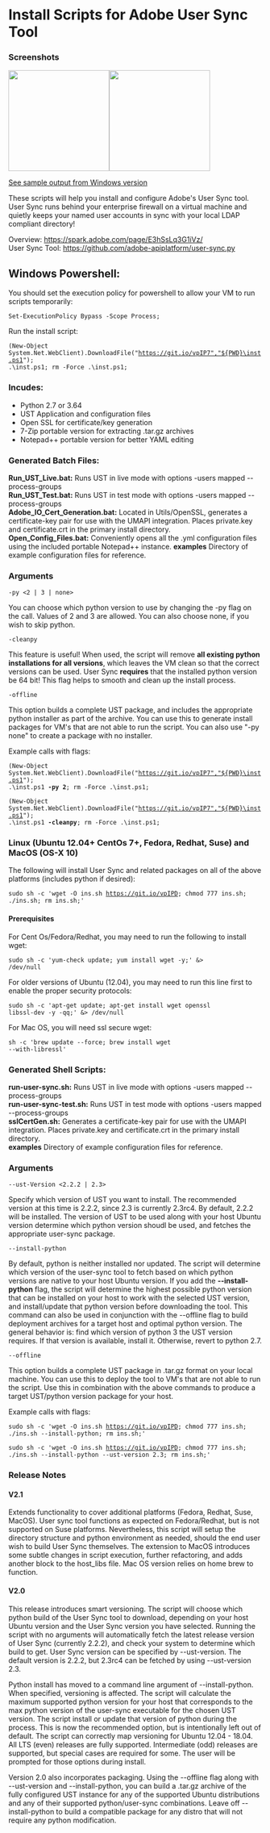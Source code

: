 # Install Scripts for Adobe User Sync Tool

### Screenshots

<img src="Screenshots/windows_ust.jpg" height="200"><img src="Screenshots/ubuntu_ust.jpg" height="200">

<a href="sample.md"> See sample output from Windows version </a>

These scripts will help you install and configure Adobe's User Sync tool.  User Sync runs behind your enterprise firewall on a virtual machine 
and quietly keeps your named user accounts in sync with your local LDAP compliant directory!

Overview:
https://spark.adobe.com/page/E3hSsLq3G1iVz/<br/>
User Sync Tool:
https://github.com/adobe-apiplatform/user-sync.py


## Windows Powershell:
You should set the execution policy for powershell to allow your VM to run scripts temporarily:

<code>Set-ExecutionPolicy Bypass -Scope Process;</code> 

Run the install script:

<code>(New-Object System.Net.WebClient).DownloadFile("https://git.io/vpIP7","${PWD}\inst.ps1"); .\inst.ps1; rm -Force .\inst.ps1;</code>

### Incudes:
<ul>
<li>Python 2.7 or 3.64</li>
<li>UST Application and configuration files</li>
<li>Open SSL for certificate/key generation</li>
<li>7-Zip portable version for extracting .tar.gz archives</li>
<li>Notepad++ portable version for better YAML editing </li>
</ul>

### Generated Batch Files:
<b>Run_UST_Live.bat:</b> Runs UST in live mode with options -users mapped --process-groups<br/>
<b>Run_UST_Test.bat:</b> Runs UST in test mode with options -users mapped --process-groups<br/>
<b>Adobe_IO_Cert_Generation.bat:</b> Located in Utils/OpenSSL, generates a certificate-key pair for use with the UMAPI integration.  Places private.key and certificate.crt in the primary
install directory.<br/>
<b>Open_Config_Files.bat:</b> Conveniently opens all the .yml configuration files using the included portable Notepad++ instance.
<b>examples</b> Directory of example configuration files for reference.

### Arguments

<code>-py <2 | 3 | none></code>

You can choose which python version to use by changing the -py flag
on the call. Values of 2 and 3 are allowed.  You can also choose none, if you wish to skip python.

<code>-cleanpy</code>

This feature is useful! When used, the script will remove <b>all existing python installations for all versions</b>, which
leaves the VM clean so that the correct versions can be used.  User Sync <b>requires</b> that the installed python version be
64 bit! This flag helps to smooth and clean up the install process.

<code>-offline</code>

This option builds a complete UST package, and includes the appropriate python installer as part of the archive.  You can use this
to generate install packages for VM's that are not able to run the script.  You can also use "-py none" to create a package
with no installer.

Example calls with flags:

<code>(New-Object System.Net.WebClient).DownloadFile("https://git.io/vpIP7","${PWD}\inst.ps1"); .\inst.ps1 <b>-py 2</b>; rm -Force .\inst.ps1;</code>

<code>(New-Object System.Net.WebClient).DownloadFile("https://git.io/vpIP7","${PWD}\inst.ps1"); .\inst.ps1 <b>-cleanpy</b>; rm -Force .\inst.ps1;</code>

### Linux (Ubuntu 12.04+ CentOs 7+, Fedora, Redhat, Suse) and MacOS (OS-X 10)

The following will install User Sync and related packages on all of the above platforms (includes python if desired):

<code>sudo sh -c 'wget -O ins.sh https://git.io/vpIPD; chmod 777 ins.sh; ./ins.sh; rm ins.sh;'</code>

#### Prerequisites

For Cent Os/Fedora/Redhat, you may need to run the following to install wget:

<code>sudo sh -c 'yum-check update; yum install wget -y;' &> /dev/null </code>

For older versions of Ubuntu (12.04), you may need to run this line first to enable the proper security protocols:

<code>sudo sh -c 'apt-get update; apt-get install wget openssl libssl-dev -y -qq;' &> /dev/null</code>

For Mac OS, you will need ssl secure wget:

<code>sh -c 'brew update --force; brew install wget --with-libressl'</code>

### Generated Shell Scripts:
<b>run-user-sync.sh:</b> Runs UST in live mode with options -users mapped --process-groups<br/>
<b>run-user-sync-test.sh:</b> Runs UST in test mode with options -users mapped --process-groups<br/>
<b>sslCertGen.sh:</b> Generates a certificate-key pair for use with the UMAPI integration.  Places private.key and certificate.crt in the primary
install directory.<br/>
<b>examples</b> Directory of example configuration files for reference.

### Arguments

<code>--ust-Version <2.2.2 | 2.3></code>

Specify which version of UST you want to install.  The recommended version at this time is 2.2.2, since 2.3 is currently 2.3rc4. By default, 2.2.2 will be installed.
The version of UST to be used along with your host Ubuntu version determine which python version shoudl be used, and fetches the appropriate user-sync package.

<code>--install-python</code>

By default, python is neither installed nor updated.  The script will determine which version of the user-sync tool to fetch based on which python versions are native to your
host Ubuntu version.  If you add the <b/>--install-python</b> flag, the script will determine the highest possible python version that can be installed on your host to work with
the selected UST version, and install/update that python version before downloading the tool.  This command can also be used in conjunction with the --offline flag to build
deployment archives for a target host and optimal python version.  The general behavior is: find which version of python 3 the UST version requires.  If that version is available, install it.
Otherwise, revert to python 2.7.

<code>--offline</code>

This option builds a complete UST package in .tar.gz format on your local machine. You can use this
to deploy the tool to VM's that are not able to run the script. Use this in combination with the above commands
to produce a target UST/python version package for your host.

Example calls with flags:

<code>sudo sh -c 'wget -O ins.sh https://git.io/vpIPD; chmod 777 ins.sh; ./ins.sh --install-python; rm ins.sh;'</code>

<code>sudo sh -c 'wget -O ins.sh https://git.io/vpIPD; chmod 777 ins.sh; ./ins.sh --install-python --ust-version 2.3; rm ins.sh;'</code>

### Release Notes

#### V2.1
Extends functionality to cover additional platforms (Fedora, Redhat, Suse, MacOS). User sync tool functions as expected on Fedora/Redhat, but is not supported on Suse platforms.  Nevertheless,
this script will setup the directory structure and python environment as needed, should the end user wish to build User Sync  themselves.  The extension to MacOS introduces some subtle changes
in script execution, further refactoring, and adds another block to the host_libs file.  Mac OS version relies on home brew to function.

#### V2.0
This release introduces smart versioning. The script will choose which python build of the User Sync tool to download, depending on your host 
Ubuntu version and the User Sync version you have selected. Running the script with no arguments will automatically fetch the latest release 
version of User Sync (currently 2.2.2), and check your system to determine which build to get. User Sync version can be specified by --ust-version. 
The default version is 2.2.2, but 2.3rc4 can be fetched by using --ust-version 2.3.

Python install has moved to a command line argument of --install-python. When specified, versioning is affected. The script will calculate the maximum 
supported python version for your host that corresponds to the max python version of the user-sync executable for the chosen UST version. The script install 
or update that version of python during the process. This is now the recommended option, but is intentionally left out of default. The script can correctly map 
versioning for Ubuntu 12.04 - 18.04. All LTS (even) releases are fully supported. Intermediate (odd) releases are supported, but special cases are required for 
some. The user will be prompted for those options during install.

Version 2.0 also incorporates packaging. Using the --offline flag along with --ust-version and --install-python, you can build a .tar.gz archive of the fully 
configured UST instance for any of the supported Ubuntu distributions and any of their supported python/user-sync combinations. Leave off --install-python to 
build a compatible package for any distro that will not require any python modification.

